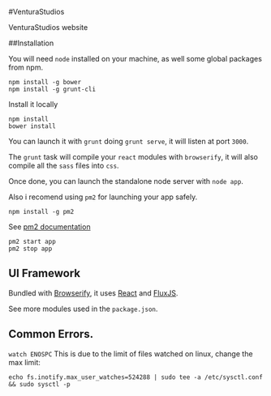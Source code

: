 #VenturaStudios

VenturaStudios website

##Installation

You will need `node` installed on your machine, as well some global packages from npm.

```
npm install -g bower
npm install -g grunt-cli
```

Install it locally

```
npm install
bower install
```

You can launch it with `grunt` doing `grunt serve`, it will listen at port `3000`.

The `grunt` task will compile your `react` modules with `browserify`, it will also compile all the `sass` files into `css`.

Once done, you can launch the standalone node server with `node app`. 

Also i recomend using `pm2` for launching your app safely.

```
npm install -g pm2
```


See [pm2 documentation](https://www.npmjs.com/package/pm2)

```
pm2 start app
pm2 stop app
```

## UI Framework

Bundled with [Browserify](http://browserify.org/), it uses [React](https://facebook.github.io/react/) and [FluxJS](http://facebook.github.io/react/blog/2014/05/06/flux.html).

See more modules used in the `package.json`.

## Common Errors.

`watch ENOSPC`
This is due to the limit of files watched on linux, change the max limit: 

```
echo fs.inotify.max_user_watches=524288 | sudo tee -a /etc/sysctl.conf && sudo sysctl -p
```

